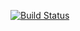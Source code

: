 [![Build Status](https://travis-ci.org/Jjx003/110-Weather-Project.svg?branch=master)](https://travis-ci.org/Jjx003/110-Weather-Project)
